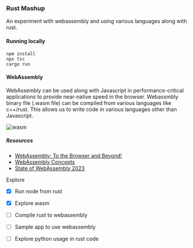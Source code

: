 ### Rust Mashup

An experiment with webassembly and using various languages along with rust.

#### Running locally
```
npm install
npx tsc
cargo run
```

#### WebAssembly
WebAssembly can be used along with Javascript in performance-critical applications to provide near-native speed in the browser.
Webassmbly binary file (.wasm file) can be compiled from various languages like c++/rust. This allows us to write code in various languages other than Javascript.

![wasm](https://github.com/vemarun/rust-mashup/assets/25810241/7b36b2b4-96fc-496c-a09e-5c89e418d7e0)


##### Resources
- [WebAssembly: To the Browser and Beyond!](https://www.youtube.com/watch?v=Z6ZhIA8i_8g)
- [WebAssembly Concepts](https://developer.mozilla.org/en-US/docs/WebAssembly/Concepts)
- [State of WebAssembly 2023](https://www.cncf.io/wp-content/uploads/2023/09/The-State-of-WebAssembly-2023.pdf)



Explore
- [x] Run node from rust
- [x] Explore wasm
- [ ] Compile rust to webassembly
- [ ] Sample app to use webassembly
- [ ] Explore python usage in rust code 

